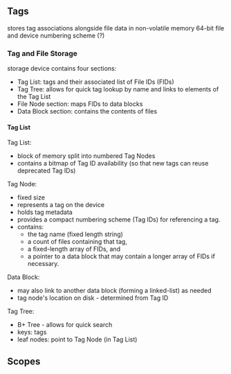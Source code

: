 
## Tags

stores tag associations alongside file data in non-volatile memory
64-bit file and device numbering scheme (?)

### Tag and File Storage

storage device contains four sections:
+ Tag List: tags and their associated list of File IDs (FIDs)
+ Tag Tree: allows for quick tag lookup by name and links to elements of the Tag List
+ File Node section: maps FIDs to data blocks
+ Data Block section: contains the contents of files

#### Tag List

Tag List:
+ block of memory split into numbered Tag Nodes
+ contains a bitmap of Tag ID availability (so that new tags can reuse deprecated Tag IDs)

Tag Node:
+ fixed size
+ represents a tag on the device
+ holds tag metadata
+ provides a compact numbering scheme (Tag IDs) for referencing a tag.
+ contains:
  - the tag name (fixed length string)
  - a count of files containing that tag,
  - a fixed-length array of FIDs, and
  - a pointer to a data block that may contain a longer array of FIDs if necessary.

Data Block:
+ may also link to another data block (forming a linked-list) as needed
+ tag node's location on disk - determined from Tag ID

Tag Tree:
+ B+ Tree - allows for quick search
+ keys: tags
+ leaf nodes: point to Tag Node (in Tag List)


## Scopes
